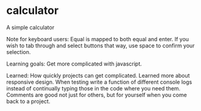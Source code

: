 # calculator
A simple calculator

Note for keyboard users: 
    Equal is mapped to both equal and enter. If you wish to tab through and select buttons that way, use space to confirm your selection.

Learning goals:
    Get more complicated with javascript.

Learned:
    How quickly projects can get complicated.
    Learned more about responsive design.
    When testing write a function of different console logs instead of continually typing those in the code where you need them.
    Comments are good not just for others, but for yourself when you come back to a project.
    